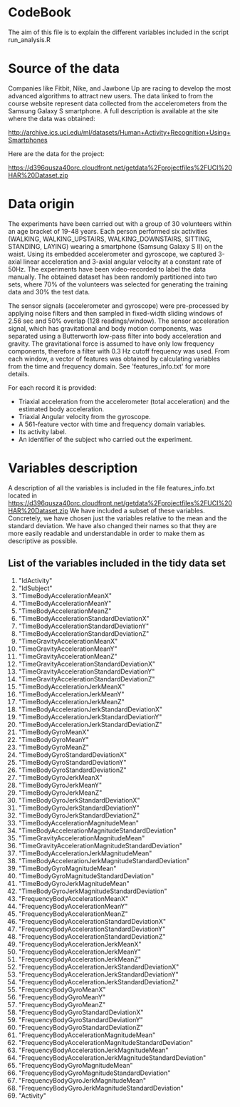 # CodeBook

The aim of this file is to explain the different variables included in the script run_analysis.R

# Source of the data 

Companies like Fitbit, Nike, and Jawbone Up are racing to develop the most advanced algorithms to attract new users. The data linked to from the course website represent data collected from the accelerometers from the Samsung Galaxy S smartphone. A full description is available at the site where the data was obtained:

http://archive.ics.uci.edu/ml/datasets/Human+Activity+Recognition+Using+Smartphones

Here are the data for the project:

https://d396qusza40orc.cloudfront.net/getdata%2Fprojectfiles%2FUCI%20HAR%20Dataset.zip

# Data origin
The experiments have been carried out with a group of 30 volunteers within an age bracket of 19-48 years. Each person performed six activities (WALKING, WALKING_UPSTAIRS, WALKING_DOWNSTAIRS, SITTING, STANDING, LAYING) wearing a smartphone (Samsung Galaxy S II) on the waist. Using its embedded accelerometer and gyroscope, we captured 3-axial linear acceleration and 3-axial angular velocity at a constant rate of 50Hz. The experiments have been video-recorded to label the data manually. The obtained dataset has been randomly partitioned into two sets, where 70% of the volunteers was selected for generating the training data and 30% the test data. 

The sensor signals (accelerometer and gyroscope) were pre-processed by applying noise filters and then sampled in fixed-width sliding windows of 2.56 sec and 50% overlap (128 readings/window). The sensor acceleration signal, which has gravitational and body motion components, was separated using a Butterworth low-pass filter into body acceleration and gravity. The gravitational force is assumed to have only low frequency components, therefore a filter with 0.3 Hz cutoff frequency was used. From each window, a vector of features was obtained by calculating variables from the time and frequency domain. See 'features_info.txt' for more details. 

For each record it is provided:

- Triaxial acceleration from the accelerometer (total acceleration) and the estimated body acceleration.
- Triaxial Angular velocity from the gyroscope. 
- A 561-feature vector with time and frequency domain variables. 
- Its activity label. 
- An identifier of the subject who carried out the experiment.

# Variables description
A description of all the variables is included in the file features_info.txt located in https://d396qusza40orc.cloudfront.net/getdata%2Fprojectfiles%2FUCI%20HAR%20Dataset.zip
We have included a subset of these variables. Concretely, we have chosen just the variables relative to the mean and the standard deviation. We have also changed their names so that they are more easily readable and understandable in order to make them as descriptive as possible.

## List of the variables included in the tidy data set
1. "IdActivity"                                             
2. "IdSubject"                                              
3. "TimeBodyAccelerationMeanX"                              
4. "TimeBodyAccelerationMeanY"                              
5. "TimeBodyAccelerationMeanZ"                              
6. "TimeBodyAccelerationStandardDeviationX"                 
7. "TimeBodyAccelerationStandardDeviationY"                 
8. "TimeBodyAccelerationStandardDeviationZ"                 
9. "TimeGravityAccelerationMeanX"                           
10. "TimeGravityAccelerationMeanY"                           
11. "TimeGravityAccelerationMeanZ"                           
12. "TimeGravityAccelerationStandardDeviationX"              
13. "TimeGravityAccelerationStandardDeviationY"              
14. "TimeGravityAccelerationStandardDeviationZ"              
15. "TimeBodyAccelerationJerkMeanX"                          
16. "TimeBodyAccelerationJerkMeanY"                          
17. "TimeBodyAccelerationJerkMeanZ"                          
18. "TimeBodyAccelerationJerkStandardDeviationX"             
19. "TimeBodyAccelerationJerkStandardDeviationY"             
20. "TimeBodyAccelerationJerkStandardDeviationZ"             
21. "TimeBodyGyroMeanX"                                      
22. "TimeBodyGyroMeanY"                                      
23. "TimeBodyGyroMeanZ"                                      
24. "TimeBodyGyroStandardDeviationX"                         
25. "TimeBodyGyroStandardDeviationY"                         
26. "TimeBodyGyroStandardDeviationZ"                         
27. "TimeBodyGyroJerkMeanX"                                  
28. "TimeBodyGyroJerkMeanY"                                  
29. "TimeBodyGyroJerkMeanZ"                                  
30. "TimeBodyGyroJerkStandardDeviationX"                     
31. "TimeBodyGyroJerkStandardDeviationY"                     
32. "TimeBodyGyroJerkStandardDeviationZ"                     
33. "TimeBodyAccelerationMagnitudeMean"                      
34. "TimeBodyAccelerationMagnitudeStandardDeviation"         
35. "TimeGravityAccelerationMagnitudeMean"                   
36. "TimeGravityAccelerationMagnitudeStandardDeviation"      
37. "TimeBodyAccelerationJerkMagnitudeMean"                  
38. "TimeBodyAccelerationJerkMagnitudeStandardDeviation"     
39. "TimeBodyGyroMagnitudeMean"                              
40. "TimeBodyGyroMagnitudeStandardDeviation"                 
41. "TimeBodyGyroJerkMagnitudeMean"                          
42. "TimeBodyGyroJerkMagnitudeStandardDeviation"             
43. "FrequencyBodyAccelerationMeanX"                         
44. "FrequencyBodyAccelerationMeanY"                         
45. "FrequencyBodyAccelerationMeanZ"                         
46. "FrequencyBodyAccelerationStandardDeviationX"            
47. "FrequencyBodyAccelerationStandardDeviationY"            
48. "FrequencyBodyAccelerationStandardDeviationZ"            
49. "FrequencyBodyAccelerationJerkMeanX"                     
50. "FrequencyBodyAccelerationJerkMeanY"                     
51. "FrequencyBodyAccelerationJerkMeanZ"                     
52. "FrequencyBodyAccelerationJerkStandardDeviationX"        
53. "FrequencyBodyAccelerationJerkStandardDeviationY"        
54. "FrequencyBodyAccelerationJerkStandardDeviationZ"        
55. "FrequencyBodyGyroMeanX"                                 
56. "FrequencyBodyGyroMeanY"                                 
57. "FrequencyBodyGyroMeanZ"                                 
58. "FrequencyBodyGyroStandardDeviationX"                    
59. "FrequencyBodyGyroStandardDeviationY"                    
60. "FrequencyBodyGyroStandardDeviationZ"                    
61. "FrequencyBodyAccelerationMagnitudeMean"                 
62. "FrequencyBodyAccelerationMagnitudeStandardDeviation"    
63. "FrequencyBodyAccelerationJerkMagnitudeMean"             
64. "FrequencyBodyAccelerationJerkMagnitudeStandardDeviation"
65. "FrequencyBodyGyroMagnitudeMean"                         
66. "FrequencyBodyGyroMagnitudeStandardDeviation"            
67. "FrequencyBodyGyroJerkMagnitudeMean"                     
68. "FrequencyBodyGyroJerkMagnitudeStandardDeviation" 
69. "Activity" 
